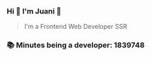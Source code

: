 ### Hi 👋 I&#39;m Juani 🦁

> I&#39;m a Frontend Web Developer SSR

### 📚 Minutes being a developer: 1839748
